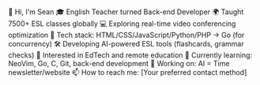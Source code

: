 👋 Hi, I'm Sean
🎓 English Teacher turned Back-end Developer
🌍 Taught 7500+ ESL classes globally
💻 Exploring real-time video conferencing optimization
🚀 Tech stack: HTML/CSS/JavaScript/Python/PHP → Go (for concurrency)
🛠️ Developing AI-powered ESL tools (flashcards, grammar checks)
👀 Interested in EdTech and remote education
🌱 Currently learning: NeoVim, Go, C, Git, back-end development
💼 Working on: AI = Time newsletter/website
📫 How to reach me: [Your preferred contact method]


<!---
sean-roth/sean-roth is a ✨ special ✨ repository because its `README.md` (this file) appears on your GitHub profile.
You can click the Preview link to take a look at your changes.
--->
